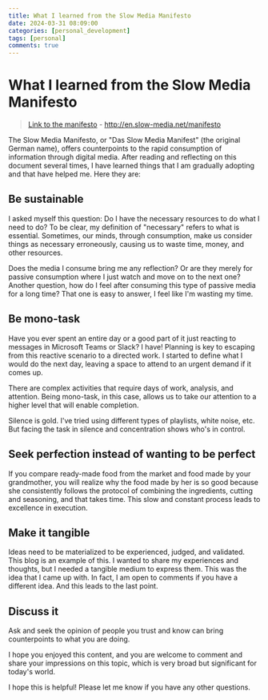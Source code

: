 ```yaml
---
title: What I learned from the Slow Media Manifesto
date: 2024-03-31 08:09:00
categories: [personal_development]
tags: [personal]
comments: true
---
```


# What I learned from the Slow Media Manifesto

> [Link to the manifesto](http://en.slow-media.net/manifesto) - http://en.slow-media.net/manifesto

The Slow Media Manifesto, or "Das Slow Media Manifest" (the original German name), offers counterpoints to the rapid consumption of information through digital media. After reading and reflecting on this document several times, I have learned things that I am gradually adopting and that have helped me. Here they are:

## Be sustainable

I asked myself this question: Do I have the necessary resources to do what I need to do? To be clear, my definition of "necessary" refers to what is essential. Sometimes, our minds, through consumption, make us consider things as necessary erroneously, causing us to waste time, money, and other resources.

Does the media I consume bring me any reflection? Or are they merely for passive consumption where I just watch and move on to the next one? Another question, how do I feel after consuming this type of passive media for a long time? That one is easy to answer, I feel like I'm wasting my time.

## Be mono-task

Have you ever spent an entire day or a good part of it just reacting to messages in Microsoft Teams or Slack? I have! Planning is key to escaping from this reactive scenario to a directed work. I started to define what I would do the next day, leaving a space to attend to an urgent demand if it comes up.

There are complex activities that require days of work, analysis, and attention. Being mono-task, in this case, allows us to take our attention to a higher level that will enable completion.

Silence is gold. I've tried using different types of playlists, white noise, etc. But facing the task in silence and concentration shows who's in control.

## Seek perfection instead of wanting to be perfect

If you compare ready-made food from the market and food made by your grandmother, you will realize why the food made by her is so good because she consistently follows the protocol of combining the ingredients, cutting and seasoning, and that takes time. This slow and constant process leads to excellence in execution.

## Make it tangible

Ideas need to be materialized to be experienced, judged, and validated. This blog is an example of this. I wanted to share my experiences and thoughts, but I needed a tangible medium to express them. This was the idea that I came up with. In fact, I am open to comments if you have a different idea. And this leads to the last point.

## Discuss it

Ask and seek the opinion of people you trust and know can bring counterpoints to what you are doing.

I hope you enjoyed this content, and you are welcome to comment and share your impressions on this topic, which is very broad but significant for today's world.

I hope this is helpful! Please let me know if you have any other questions.